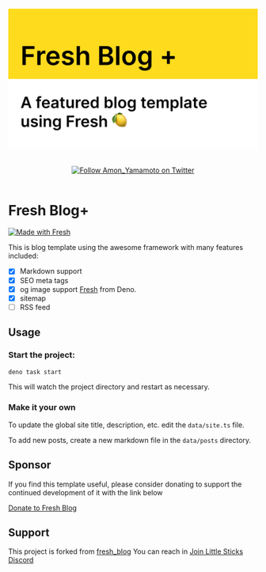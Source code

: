 <p align="center">
  <img src="assets/gh-banner.png" alt="Fresh Blog Banner">
</p>

<br/>
<div align="center">
  <a href="https://twitter.com/Amon_Yamamoto">
  <img src="assets/twitter-badge.svg" alt="Follow Amon_Yamamoto on Twitter"/>
</a>

</div>
<br/>

# Fresh Blog+

[![Made with Fresh](https://fresh.deno.dev/fresh-badge-dark.svg)](https://fresh.deno.dev)

This is blog template using the awesome framework with many features included:

- [x] Markdown support
- [x] SEO meta tags
- [x] og image support [Fresh](https://fresh.deno.dev) from Deno.
- [x] sitemap
- [ ] RSS feed

## Usage

### Start the project:

```
deno task start
```

This will watch the project directory and restart as necessary.

### Make it your own

To update the global site title, description, etc. edit the `data/site.ts` file.

To add new posts, create a new markdown file in the `data/posts` directory.

## Sponsor

If you find this template useful, please consider donating to support the
continued development of it with the link below

[Donate to Fresh Blog](https://littlesticks.lemonsqueezy.com/checkout/buy/ae636a97-0b45-4285-8250-41651a104b72)

## Support

This project is forked from
[fresh_blog](https://github.com/littlesticks/fresh-blog) You can reach in
[Join Little Sticks Discord](https://littlesticks.dev/discord)
